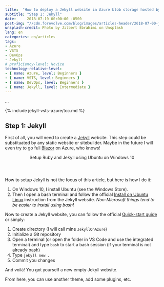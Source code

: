 ```yaml
---
title:  "How to deploy a Jekyll website in Azure blob storage hosted by Azure static website using a VSTS continuous deployment pipeline"
subtitle: "Step 1: Jekyll"
date:     2018-07-10 00:00:00 -0500
post-img: "//cdn.forevolve.com/blog/images/articles-header/2018-07-00-jekyll-vsts-azure-v3.jpg"
unsplash-credit: Photo by Jilbert Ebrahimi on Unsplash
lang: en
categories: en/articles
tags: 
- Azure
- VSTS
- DevOps
- Jekyll
# proficiency-level: Novice
technology-relative-level:
- { name: Azure, level: Beginners }
- { name: VSTS, level: Beginners }
- { name: DevOps, level: Beginners }
- { name: Jekyll, level: Intermediate }
---
```


...

{% include jekyll-vsts-azure/toc.md %}

## Step 1: Jekyll

First of all, you will need to create a [Jekyll](https://jekyllrb.com/) website. This step could be substituated by any static website or sitebuilder. Maybe in the future I will even try to go full [Blazor](https://github.com/aspnet/Blazor) on Azure, who knows!

<aside>
    <header>Setup Ruby and Jekyll using Ubuntu on Windows 10</header>
    <section>
        <p>How to setup Jekyll is not the focus of this article, but here is how I do it:</p>
        <ol>
            <li>On Windows 10, I install Ubuntu (see the Windows Store).</li>
            <li>
                Then I open a bash terminal and follow the official
                <a href="https://jekyllrb.com/docs/installation/#ubuntu">Install on Ubuntu Linux</a>
                instruction from the Jekyll website.
                <i>Non-Microsoft things tend to be easier to install using bash!</i>
            </li>
        </ol>
    </section>
</aside>

Now to create a Jekyll website, you can follow the official [Quick-start guide](https://jekyllrb.com/docs/quickstart/) or simply:

1.  Create directory (I will call mine `JekyllOnAzure`)
1.  Initialize a Git repository
1.  Open a terminal (or open the folder in VS Code and use the integrated terminal) and type `bash` to start a bash session (if your terminal is not already bash)
1.  Type `jekyll new .`
1.  Commit you changes

And voilà! You got yourself a new empty Jekyll website.

From here, you can use another theme, add some plugins, etc.
